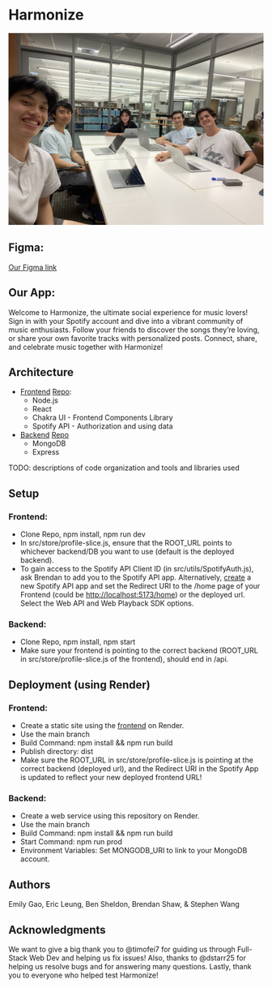 # Harmonize

![Team Photo](src/img/team_photo_1.JPG?raw=true)

## Figma:
[Our Figma link](https://www.figma.com/design/d1LRKIo9vALvQktj60IxuR/mockup-draft-1?node-id=0%3A1&t=XEGMeyuZymvdAH84-1)

## Our App:
Welcome to Harmonize, the ultimate social experience for music lovers! Sign in with your Spotify account and dive into a vibrant community of music enthusiasts. Follow your friends to discover the songs they’re loving, or share your own favorite tracks with personalized posts. Connect, share, and celebrate music together with Harmonize!


## Architecture
- [Frontend](https://harmonize-client.onrender.com) [Repo](https://github.com/dartmouth-cs52-24s/project-client-spotify-sharing):
  - Node.js
  - React
  - Chakra UI - Frontend Components Library
  - Spotify API - Authorization and using data
- [Backend](https://project-api-spotify-sharing.onrender.com) [Repo](https://github.com/dartmouth-cs52-24s/project-api-spotify-sharing)
  - MongoDB
  - Express

TODO:  descriptions of code organization and tools and libraries used

## Setup
### Frontend:
- Clone Repo, npm install, npm run dev
- In src/store/profile-slice.js, ensure that the ROOT_URL points to whichever backend/DB you want to use (default is the deployed backend).
- To gain access to the Spotify API Client ID (in src/utils/SpotifyAuth.js), ask Brendan to add you to the Spotify API app. Alternatively, [create](https://developer.spotify.com/dashboard/create) a new Spotify API app and set the Redirect URI to the /home page of your Frontend (could be [http://localhost:5173/home](http://localhost:5173/home)) or the deployed url. Select the Web API and Web Playback SDK options.

### Backend:
- Clone Repo, npm install, npm start
- Make sure your frontend is pointing to the correct backend (ROOT_URL in src/store/profile-slice.js of the frontend), should end in /api.

## Deployment (using Render)
### Frontend:
- Create a static site using the [frontend](https://github.com/dartmouth-cs52-24s/project-client-spotify-sharing) on Render.
- Use the main branch
- Build Command: npm install && npm run build
- Publish directory: dist
- Make sure the ROOT_URL in src/store/profile-slice.js is pointing at the correct backend (deployed url), and the Redirect URI in the Spotify App is updated to reflect your new deployed frontend URL!

### Backend: 
- Create a web service using this repository on Render.
- Use the main branch
- Build Command: npm install && npm run build
- Start Command: npm run prod
- Environment Variables: Set MONGODB_URI to link to your MongoDB account.

## Authors

Emily Gao, Eric Leung, Ben Sheldon, Brendan Shaw, & Stephen Wang

## Acknowledgments
We want to give a big thank you to @timofei7 for guiding us through Full-Stack Web Dev and helping us fix issues! Also, thanks to @dstarr25 for helping us resolve bugs and for answering many questions. Lastly, thank you to everyone who helped test Harmonize!
